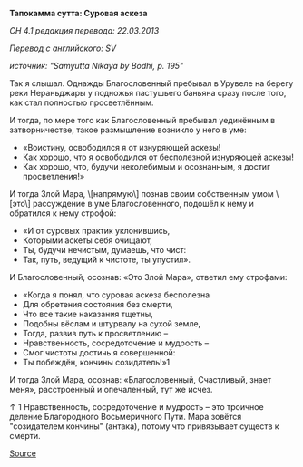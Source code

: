 **Тапокамма сутта: Суровая аскеза**

*СН 4\.1 редакция перевода: 22\.03\.2013*

*Перевод с английского: SV*

*источник: "Samyutta Nikaya by Bodhi, p\. 195"*

Так я слышал\. Однажды Благословенный пребывал в Урувеле на берегу реки Нераньджары у подножья пастушьего баньяна сразу после того, как стал полностью просветлённым\. 

И тогда, по мере того как Благословенный пребывал уединённым в затворничестве, такое размышление возникло у него в уме: 

* «Воистину, освободился я от изнуряющей аскезы\! 
* Как хорошо, что я освободился от бесполезной изнуряющей аскезы\! 
* Как хорошо, что, будучи неколебимым и осознанным, я достиг просветления\!»

И тогда Злой Мара, \\[напрямую\\] познав своим собственным умом \\[это\\] рассуждение в уме Благословенного, подошёл к нему и обратился к нему строфой: 

* «И от суровых практик уклонившись, 
* Которыми аскеты себя очищают, 
* Ты, будучи нечистым, думаешь, что чист: 
* Так, путь, ведущий к чистоте, ты упустил»\.

И Благословенный, осознав: «Это Злой Мара», ответил ему строфами: 

* «Когда я понял, что суровая аскеза бесполезна 
* Для обретения состояния без смерти, 
* Что все такие наказания тщетны, 
* Подобны вёслам и штурвалу на сухой земле, 
* Тогда, развив путь к просветлению – 
* Нравственность, сосредоточение и мудрость – 
* Смог чистоты достичь я совершенной: 
* Ты побеждён, кончины созидатель\!»1 

И тогда Злой Мара, осознав: «Благословенный, Счастливый, знает меня», расстроенный и опечаленный, тут же исчез\. 

↑ 1 Нравственность, сосредоточение и мудрость – это троичное деление Благородного Восьмеричного Пути\. Мара зовётся "созидателем кончины" \(антака\), потому что привязывает существ к смерти\.

[Source](https://www\.theravada\.ru/Teaching/Canon/Suttanta/Texts/sn4_1\-tapokamma\-sutta\-sv\.htm)